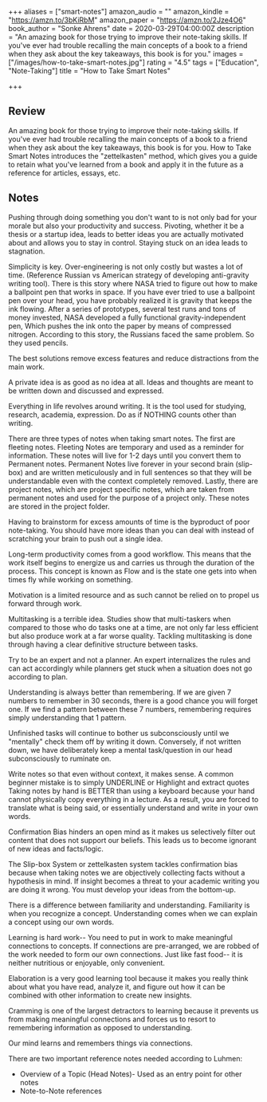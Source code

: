 +++
aliases = ["smart-notes"]
amazon_audio = ""
amazon_kindle = "https://amzn.to/3bKiRbM"
amazon_paper = "https://amzn.to/2Jze4O6"
book_author = "Sonke Ahrens"
date = 2020-03-29T04:00:00Z
description = "An amazing book for those trying to improve their note-taking skills. If you've ever had trouble recalling the main concepts of a book to a friend when they ask about the key takeaways, this book is for you."
images = ["/images/how-to-take-smart-notes.jpg"]
rating = "4.5"
tags = ["Education", "Note-Taking"]
title = "How to Take Smart Notes"

+++
## Review
An amazing book for those trying to improve their note-taking skills. If you've ever had trouble recalling the main concepts of a book to a friend when they ask about the key takeaways, this book is for you. How to Take Smart Notes introduces the "zettelkasten" method, which gives you a guide to retain what you've learned from a book and apply it in the future as a reference for articles, essays, etc.

## Notes


Pushing through doing something you don't want to is not only bad for your morale but also your productivity and success. Pivoting, whether it be a thesis or a startup idea, leads to better ideas you are actually motivated about and allows you to stay in control. Staying stuck on an idea leads to stagnation.	

Simplicity is key. Over-engineering is not only costly but wastes a lot of time. (Reference Russian vs American strategy of developing anti-gravity writing tool).
There is this story where NASA tried to figure out how to make a ballpoint pen that works in space. If you have ever tried to use a ballpoint pen over your head, you have probably realized it is gravity that keeps the ink flowing. After a series of prototypes, several test runs and tons of money invested, NASA developed a fully functional gravity-independent pen, Which pushes the ink onto the paper by means of compressed nitrogen. According to this story, the Russians faced the same problem. So they used pencils.

The best solutions remove excess features and reduce distractions from the main work.

A private idea is as good as no idea at all. Ideas and thoughts are meant to be written down and discussed and expressed.

Everything in life revolves around writing. It is the tool used for studying, research, academia, expression. Do as if NOTHING counts other than writing.

There are three types of notes when taking smart notes. The first are fleeting notes. Fleeting Notes are temporary and used as a reminder for information. These notes will live for 1-2 days until you convert them to Permanent notes. Permanent Notes live forever in your second brain (slip-box) and are written meticulously and in full sentences so that they will be understandable even with the context completely removed. Lastly, there are project notes, which are project specific notes, which are taken from permanent notes and used for the purpose of a project only. These notes are stored in the project folder.

Having to brainstorm for excess amounts of time is the byproduct of poor note-taking. You should have more ideas than you can deal with instead of scratching your brain to push out a single idea.

Long-term productivity comes from a good workflow. This means that the work itself begins to energize us and carries us through the duration of the process. This concept is known as Flow and is the state one gets into when times fly while working on something.

Motivation is a limited resource and as such cannot be relied on to propel us forward through work.

Multitasking is a terrible idea. Studies show that multi-taskers when compared to those who do tasks one at a time, are not only far less efficient but also produce work at a far worse quality. Tackling multitasking is done through having a clear definitive structure between tasks.

Try to be an expert and not a planner. An expert internalizes the rules and can act accordingly while planners get stuck when a situation does not go according to plan.

Understanding is always better than remembering. If we are given 7 numbers to remember in 30 seconds, there is a good chance you will forget one. If we find a pattern between these 7 numbers, remembering requires simply understanding that 1 pattern.

Unfinished tasks will continue to bother us subconsciously until we "mentally" check them off by writing it down. Conversely, if not written down, we have deliberately keep a mental task/question in our head subconsciously to ruminate on.

Write notes so that even without context, it makes sense. A common beginner mistake is to simply UNDERLINE or Highlight and extract quotes
Taking notes by hand is BETTER than using a keyboard because your hand cannot physically copy everything in a lecture. As a result, you are forced to translate what is being said, or essentially understand and write in your own words.

Confirmation Bias hinders an open mind as it makes us selectively filter out content that does not support our beliefs. This leads us to become ignorant of new ideas and facts/logic.

The Slip-box System or zettelkasten system tackles confirmation bias because when taking notes we are objectively collecting facts without a hypothesis in mind. If insight becomes a threat to your academic writing you are doing it wrong. You must develop your ideas from the bottom-up.

There is a difference between familiarity and understanding. Familiarity is when you recognize a concept. Understanding comes when we can explain a concept using our own words.

Learning is hard work-- You need to put in work to make meaningful connections to concepts. If connections are pre-arranged, we are robbed of the work needed to form our own connections. Just like fast food-- it is neither nutritious or enjoyable, only convenient.

Elaboration is a very good learning tool because it makes you really think about what you have read, analyze it, and figure out how it can be combined with other information to create new insights.

Cramming is one of the largest detractors to learning because it prevents us from making meaningful connections and forces us to resort to remembering information as opposed to understanding.

Our mind learns and remembers things via connections. 

There are two important reference notes needed according to Luhmen:
- Overview of a Topic (Head Notes)- Used as an entry point for other notes
- Note-to-Note references